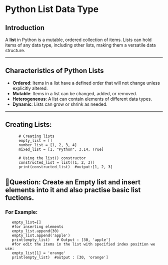 # Python List Data Type

## Introduction
A **list** in Python is a mutable, ordered collection of items. Lists can hold items of any data type, including other lists, making them a versatile data structure.

---

## Characteristics of Python Lists

- **Ordered**: Items in a list have a defined order that will not change unless explicitly altered.
- **Mutable**: Items in a list can be changed, added, or removed.
- **Heterogeneous**: A list can contain elements of different data types.
- **Dynamic**: Lists can grow or shrink as needed.

---

## Creating Lists:

          # Creating lists
          empty_list = []
          number_list = [1, 2, 3, 4]
          mixed_list = [1, "Python", 3.14, True]

          # Using the list() constructor
          constructed_list = list((1, 2, 3))
          print(constructed_list)  #output:[1, 2, 3]

## 🛑Question: Create an Empty list and insert elements into it and also practise basic list fuctions.

### For Example:
       empty_list=[]
       #for inserting elements
       empty_list.append(30)
       empty_list.append('apple')
       print(empty_list)   # Output : [30, 'apple']
       #for edit the items in the list with specified index position we use:
       empty_list[1] = 'orange'
       print(empty_list)  #output : [30, 'orange']
       










      










      
